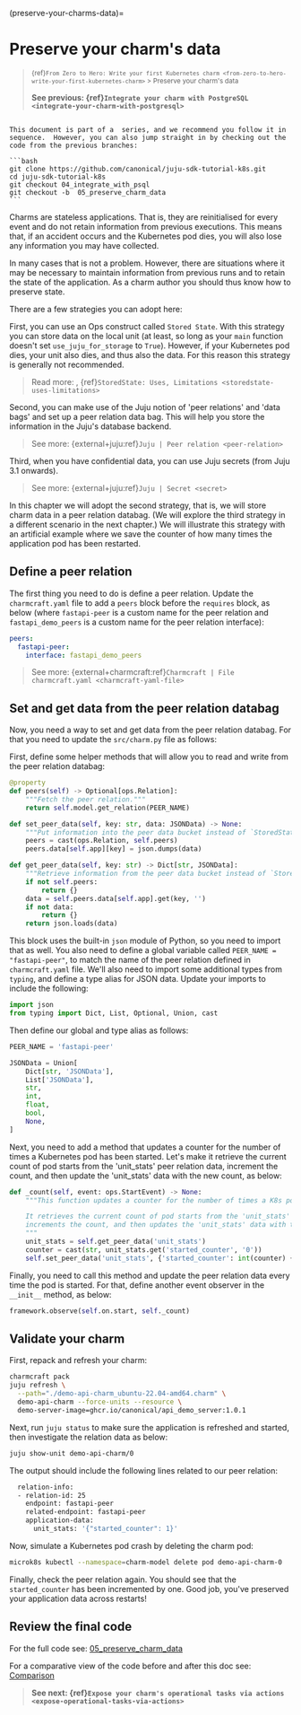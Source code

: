 (preserve-your-charms-data)=
# Preserve your charm's data

> <small> {ref}`From Zero to Hero: Write your first Kubernetes charm <from-zero-to-hero-write-your-first-kubernetes-charm>` > Preserve your charm's data </small>
>
> **See previous: {ref}`Integrate your charm with PostgreSQL <integrate-your-charm-with-postgresql>`**


````{important}

This document is part of a  series, and we recommend you follow it in sequence.  However, you can also jump straight in by checking out the code from the previous branches:

```bash
git clone https://github.com/canonical/juju-sdk-tutorial-k8s.git
cd juju-sdk-tutorial-k8s
git checkout 04_integrate_with_psql
git checkout -b  05_preserve_charm_data
```

````


Charms are stateless applications. That is, they are reinitialised for every event and do not retain information from previous executions. This means that, if an accident occurs and the Kubernetes pod dies, you will also lose any information you may have collected.

In many cases that is not a problem. However, there are situations where it may be necessary to maintain information from previous runs and to retain the state of the application. As a charm author you should thus know how to preserve state.

There are a  few strategies you can adopt here:

First, you can use an Ops construct called `Stored State`. With this strategy you can store data on the local unit (at least, so long as your `main` function doesn't set `use_juju_for_storage` to `True`). However, if your Kubernetes pod dies, your unit also dies, and thus also the data. For this reason this strategy is generally not recommended.

> Read more: [](ops.StoredState), {ref}`StoredState: Uses, Limitations <storedstate-uses-limitations>`

Second, you can make use of the Juju notion of 'peer relations'  and 'data bags'  and set up a peer relation data bag. This will help you store the information in the Juju's database backend.


> See more: {external+juju:ref}`Juju | Peer relation <peer-relation>`

Third, when you have confidential data, you can use Juju secrets (from Juju 3.1 onwards).

> See more: {external+juju:ref}`Juju | Secret <secret>`


In this chapter we will adopt the second strategy, that is, we will store charm data in a peer relation databag. (We will explore the third strategy in a different scenario in the next chapter.)  We will illustrate this strategy with an artificial example where we save the counter of how many times the application pod has been restarted.

## Define a peer relation

The first thing you need to do is define a peer relation. Update the `charmcraft.yaml` file to add a `peers` block before the `requires` block, as below (where `fastapi-peer` is a custom name for the peer relation and `fastapi_demo_peers` is a custom name for the peer relation interface):

```yaml
peers:
  fastapi-peer:
    interface: fastapi_demo_peers
```


> See more: {external+charmcraft:ref}`Charmcraft | File charmcraft.yaml <charmcraft-yaml-file>`

## Set and get data from the peer relation databag

Now, you need a way to set and get data from the peer relation databag. For that you need to update the `src/charm.py` file as follows:

First, define some helper methods that will allow you to read and write from the peer relation databag:

```python
@property
def peers(self) -> Optional[ops.Relation]:
    """Fetch the peer relation."""
    return self.model.get_relation(PEER_NAME)

def set_peer_data(self, key: str, data: JSONData) -> None:
    """Put information into the peer data bucket instead of `StoredState`."""
    peers = cast(ops.Relation, self.peers)
    peers.data[self.app][key] = json.dumps(data)

def get_peer_data(self, key: str) -> Dict[str, JSONData]:
    """Retrieve information from the peer data bucket instead of `StoredState`."""
    if not self.peers:
        return {}
    data = self.peers.data[self.app].get(key, '')
    if not data:
        return {}
    return json.loads(data)
```

This block uses the built-in `json` module of Python, so you need to import that as well. You also need to define a global variable called `PEER_NAME = "fastapi-peer"`, to match the name of the peer relation defined in `charmcraft.yaml` file. We'll also need to import some additional types from `typing`, and define a type alias for JSON data. Update your imports to include the following:

```python
import json
from typing import Dict, List, Optional, Union, cast
```
Then define our global and type alias as follows:

```python
PEER_NAME = 'fastapi-peer'

JSONData = Union[
    Dict[str, 'JSONData'],
    List['JSONData'],
    str,
    int,
    float,
    bool,
    None,
]
```

Next, you need to add a method that updates a counter for the number of times a Kubernetes pod has been started. Let's make it retrieve the current count of pod starts from the 'unit_stats' peer relation data, increment the count, and then update the 'unit_stats' data with the new count, as below:

```python
def _count(self, event: ops.StartEvent) -> None:
    """This function updates a counter for the number of times a K8s pod has been started.

    It retrieves the current count of pod starts from the 'unit_stats' peer relation data,
    increments the count, and then updates the 'unit_stats' data with the new count.
    """
    unit_stats = self.get_peer_data('unit_stats')
    counter = cast(str, unit_stats.get('started_counter', '0'))
    self.set_peer_data('unit_stats', {'started_counter': int(counter) + 1})
```

Finally, you need to call this method and update the peer relation data every time the pod is started. For that, define another event observer in the `__init__` method, as below:

```python
framework.observe(self.on.start, self._count)
```

## Validate your charm

First, repack and refresh your charm:

```bash
charmcraft pack
juju refresh \
  --path="./demo-api-charm_ubuntu-22.04-amd64.charm" \
  demo-api-charm --force-units --resource \
  demo-server-image=ghcr.io/canonical/api_demo_server:1.0.1
```


Next, run `juju status` to make sure the application is refreshed and started, then investigate the relation data as below:

```bash
juju show-unit demo-api-charm/0
```

The output should include the following lines related to our peer relation:

```bash
  relation-info:
  - relation-id: 25
    endpoint: fastapi-peer
    related-endpoint: fastapi-peer
    application-data:
      unit_stats: '{"started_counter": 1}'
```

Now, simulate a Kubernetes pod crash by deleting the charm pod:

```bash
microk8s kubectl --namespace=charm-model delete pod demo-api-charm-0
```

Finally, check the peer relation again. You should see that the `started_counter` has been incremented by one. Good job, you've preserved your application data across restarts!

## Review the final code


For the full code see: [05_preserve_charm_data](https://github.com/canonical/juju-sdk-tutorial-k8s/tree/05_preserve_charm_data)

For a comparative view of the code before and after this doc see: [Comparison](https://github.com/canonical/juju-sdk-tutorial-k8s/compare/04_integrate_with_psql...05_preserve_charm_data)


> **See next: {ref}`Expose your charm's operational tasks via actions <expose-operational-tasks-via-actions>`**

